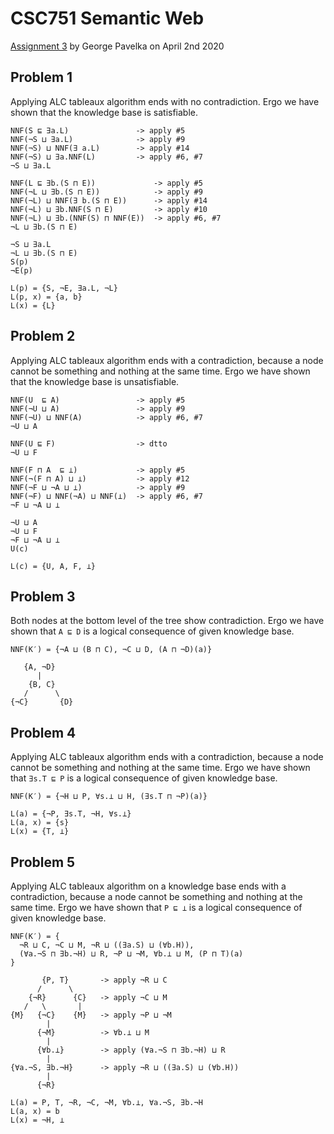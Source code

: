 # CSC751 Semantic Web

[Assignment 3][1] by George Pavelka on April 2nd 2020

## Problem 1

Applying ALC tableaux algorithm ends with no contradiction. Ergo we have shown that the knowledge base is satisfiable.

  ```
  NNF(S ⊑ ∃a.L)               -> apply #5
  NNF(¬S ⊔ ∃a.L)              -> apply #9
  NNF(¬S) ⊔ NNF(∃ a.L)        -> apply #14
  NNF(¬S) ⊔ ∃a.NNF(L)         -> apply #6, #7
  ¬S ⊔ ∃a.L

  NNF(L ⊑ ∃b.(S ⊓ E))             -> apply #5
  NNF(¬L ⊔ ∃b.(S ⊓ E))            -> apply #9
  NNF(¬L) ⊔ NNF(∃ b.(S ⊓ E))      -> apply #14
  NNF(¬L) ⊔ ∃b.NNF(S ⊓ E)         -> apply #10
  NNF(¬L) ⊔ ∃b.(NNF(S) ⊓ NNF(E))  -> apply #6, #7
  ¬L ⊔ ∃b.(S ⊓ E)
  ```

  ```
  ¬S ⊔ ∃a.L
  ¬L ⊔ ∃b.(S ⊓ E)
  S(p)
  ¬E(p)
  
  L(p) = {S, ¬E, ∃a.L, ¬L}
  L(p, x) = {a, b}
  L(x) = {L}
  ```

## Problem 2

Applying ALC tableaux algorithm ends with a contradiction, because a node cannot be something and nothing at the same time. Ergo we have shown that the knowledge base is unsatisfiable.

  ```
  NNF(U  ⊑ A)                 -> apply #5
  NNF(¬U ⊔ A)                 -> apply #9
  NNF(¬U) ⊔ NNF(A)            -> apply #6, #7
  ¬U ⊔ A

  NNF(U ⊑ F)                  -> dtto
  ¬U ⊔ F

  NNF(F ⊓ A  ⊑ ⊥)             -> apply #5
  NNF(¬(F ⊓ A) ⊔ ⊥)           -> apply #12
  NNF(¬F ⊔ ¬A ⊔ ⊥)            -> apply #9
  NNF(¬F) ⊔ NNF(¬A) ⊔ NNF(⊥)  -> apply #6, #7
  ¬F ⊔ ¬A ⊔ ⊥
  ```

  ```
  ¬U ⊔ A
  ¬U ⊔ F
  ¬F ⊔ ¬A ⊔ ⊥
  U(c)

  L(c) = {U, A, F, ⊥}
  ```

## Problem 3

  Both nodes at the bottom level of the tree show contradiction. Ergo we have shown that `A ⊑ D` is a logical consequence of given knowledge base.

  ```
  NNF(K′) = {¬A ⊔ (B ⊓ C), ¬C ⊔ D, (A ⊓ ¬D)(a)}

     {A, ¬D}
        |
      {B, C}
     /      \
  {¬C}       {D}
  ```

## Problem 4

Applying ALC tableaux algorithm ends with a contradiction, because a node cannot be something and nothing at the same time. Ergo we have shown that `∃s.T ⊑ P` is a logical consequence of given knowledge base.

  ```
  NNF(K′) = {¬H ⊔ P, ∀s.⊥ ⊔ H, (∃s.T ⊓ ¬P)(a)}

  L(a) = {¬P, ∃s.T, ¬H, ∀s.⊥}
  L(a, x) = {s}
  L(x) = {T, ⊥}
  ```

## Problem 5

Applying ALC tableaux algorithm on a knowledge base ends with a contradiction, because a node cannot be something and nothing at the same time. Ergo we have shown that `P ⊑ ⊥` is a logical consequence of given knowledge base.

  ```
  NNF(K′) = {
    ¬R ⊔ C, ¬C ⊔ M, ¬R ⊔ ((∃a.S) ⊔ (∀b.H)),
    (∀a.¬S ⊓ ∃b.¬H) ⊔ R, ¬P ⊔ ¬M, ∀b.⊥ ⊔ M, (P ⊓ T)(a)
  }

         {P, T}       -> apply ¬R ⊔ C
        /      \
      {¬R}      {C}   -> apply ¬C ⊔ M
     /   \       |
  {M}   {¬C}    {M}   -> apply ¬P ⊔ ¬M
          |
        {¬M}          -> ∀b.⊥ ⊔ M
          |
        {∀b.⊥}        -> apply (∀a.¬S ⊓ ∃b.¬H) ⊔ R
          |
  {∀a.¬S, ∃b.¬H}      -> apply ¬R ⊔ ((∃a.S) ⊔ (∀b.H))
          |
        {¬R}

  L(a) = P, T, ¬R, ¬C, ¬M, ∀b.⊥, ∀a.¬S, ∃b.¬H
  L(a, x) = b
  L(x) = ¬H, ⊥
  ```

[1]: https://www.cs.miami.edu/home/visser/csc751-files/CSC751-Assignment-3.pdf
(Assignment source PDF)
